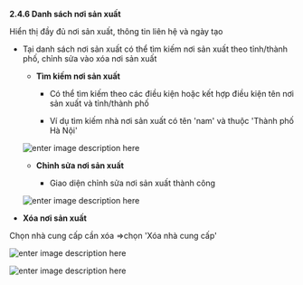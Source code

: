 



**2.4.6	Danh sách nơi sản xuất**

Hiển thị đầy đủ nơi sản xuất, thông tin liên hệ và ngày tạo

- Tại danh sách nơi sản xuất có thể tìm kiếm nơi sản xuất theo tỉnh/thành phố, chỉnh sửa vào xóa nơi sản xuất

  + **Tìm kiếm nơi sản xuất**
  
    - Có thể tìm kiếm theo các điều kiện hoặc kết hợp điều kiện tên nơi sản xuất và tỉnh/thành phố
    
    -  Ví dụ tìm kiếm nhà nơi sản xuất có tên 'nam' và thuộc 'Thành phố Hà Nội'
     
  ![enter image description here](https://static8.muarecdn.com/original/muare/images/2021/04/13/5912900_screenshot-157.png)
  
  + **Chỉnh sửa nơi sản xuất**

     - Giao diện chỉnh sửa nơi sản xuất thành công
     
   ![enter image description here](https://static8.muarecdn.com/original/muare/images/2021/04/13/5912960_screenshot-158.png)
   
+ **Xóa nơi sản xuất**

Chọn nhà cung cấp cần xóa =>chọn  'Xóa nhà cung cấp'

![enter image description here](https://static8.muarecdn.com/original/muare/images/2021/04/13/5912966_screenshot-159.png)

![enter image description here](https://static8.muarecdn.com/original/muare/images/2021/04/13/5912967_screenshot-160.png)